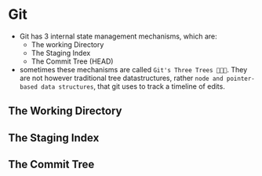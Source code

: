 # Git

- Git has 3 internal state management mechanisms, which are:
  - The working Directory
  - The Staging Index
  - The Commit Tree (HEAD)
- sometimes these mechanisms are called `Git's Three Trees 🌳🌳🌳`. They are not however traditional tree datastructures, rather `node and pointer-based data structures`, that git uses to track a timeline of edits.

## The Working Directory

## The Staging Index

## The Commit Tree
